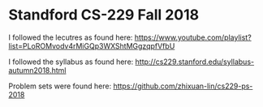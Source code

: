 # Standford CS-229 Fall 2018

I followed the lecutres as found here: https://www.youtube.com/playlist?list=PLoROMvodv4rMiGQp3WXShtMGgzqpfVfbU

I followed the syllabus as found here: http://cs229.stanford.edu/syllabus-autumn2018.html

Problem sets were found here: https://github.com/zhixuan-lin/cs229-ps-2018